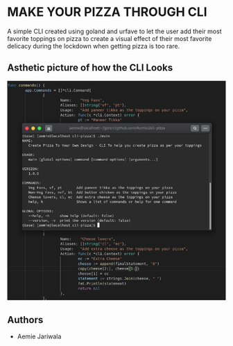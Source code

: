 # MAKE YOUR PIZZA THROUGH CLI 

A simple CLI created using goland and urfave to let the user add their most favorite toppings on pizza to create a visual effect of their most favorite delicacy during the lockdown when getting pizza is too rare.

## Asthetic picture of how the CLI Looks
![CLI With GoLang](./img/go-cli.png)

## Authors 
* Aemie Jariwala